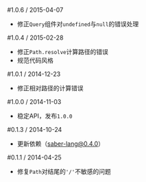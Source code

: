 #1.0.6 / 2015-04-07

* 修正`Query`组件对`undefined`与`null`的错误处理

#1.0.4 / 2015-02-28

* 修正`Path.resolve`计算路径的错误
* 规范代码风格

#1.0.1 / 2014-12-23

* 修正相对路径的计算错误

#1.0.0 / 2014-11-03

* 稳定API，发布`1.0.0`

#0.1.3 / 2014-10-24

* 更新依赖（[saber-lang@0.4.0](https://github.com/ecomfe/saber-lang)）

#0.1.1 / 2014-04-25

* 修复`Path`对结尾的`'/'`不敏感的问题
